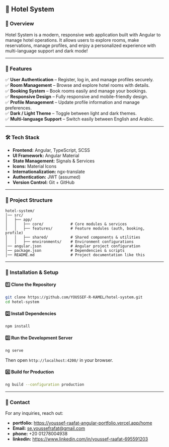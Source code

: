 ## 🏨 Hotel System

### 🚀 Overview
Hotel System is a modern, responsive web application built with Angular to manage hotel operations. It allows users to explore rooms, make reservations, manage profiles, and enjoy a personalized experience with multi-language support and dark mode!

---

### 🎯 Features
✅ **User Authentication** – Register, log in, and manage profiles securely.  
✅ **Room Management** – Browse and explore hotel rooms with details.  
✅ **Booking System** – Book rooms easily and manage your bookings.  
✅ **Responsive Design** – Fully responsive and mobile-friendly design.  
✅ **Profile Management** – Update profile information and manage preferences.  
✅ **Dark / Light Theme** – Toggle between light and dark themes.  
✅ **Multi-language Support** – Switch easily between English and Arabic.  

---

### 🛠️ Tech Stack
- **Frontend:** Angular, TypeScript, SCSS  
- **UI Framework:** Angular Material  
- **State Management:** Signals & Services  
- **Icons:** Material Icons  
- **Internationalization:** ngx-translate  
- **Authentication:** JWT (assumed)  
- **Version Control:** Git + GitHub  

---

### 📂 Project Structure
```
hotel-system/
│── src/
│   ├── app/
│   │   ├── core/            # Core modules & services
│   │   ├── features/        # Feature modules (auth, booking, profile)
│   │   ├── shared/          # Shared components & utilities
│   │   ├── environments/    # Environment configurations
│── angular.json             # Angular project configuration
│── package.json             # Dependencies & scripts
│── README.md                # Project documentation like this
```

---

### 📌 Installation & Setup
#### 1️⃣ Clone the Repository
```bash
git clone https://github.com/YOUSSEF-R-KAMEL/hotel-system.git
cd hotel-system
```

#### 2️⃣ Install Dependencies
```bash
npm install
```

#### 3️⃣ Run the Development Server
```bash
ng serve
```
Then open `http://localhost:4200/` in your browser.

#### 4️⃣ Build for Production
```bash
ng build --configuration production
```

---


### 📱 Contact
For any inquiries, reach out:  
- **portfolio:** https://youssef-raafat-angular-portfolio.vercel.app/home
- **Email:** se.youssefrafat@gmail.com
- **phone:** +20 01278004938
- **linkedin:** https://www.linkedin.com/in/youssef-raafat-695591203
